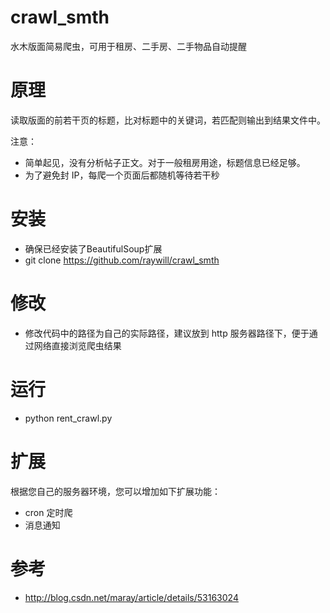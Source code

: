 # crawl_smth
水木版面简易爬虫，可用于租房、二手房、二手物品自动提醒

# 原理
读取版面的前若干页的标题，比对标题中的关键词，若匹配则输出到结果文件中。

注意：
- 简单起见，没有分析帖子正文。对于一般租房用途，标题信息已经足够。
- 为了避免封 IP，每爬一个页面后都随机等待若干秒

# 安装
- 确保已经安装了BeautifulSoup扩展
- git clone https://github.com/raywill/crawl_smth

# 修改
- 修改代码中的路径为自己的实际路径，建议放到 http 服务器路径下，便于通过网络直接浏览爬虫结果

# 运行
- python rent_crawl.py

# 扩展
根据您自己的服务器环境，您可以增加如下扩展功能：
- cron 定时爬
- 消息通知

# 参考
- http://blog.csdn.net/maray/article/details/53163024
